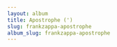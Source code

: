 ```yaml
---
layout: album
title: Apostrophe (')
slug: frankzappa-apostrophe
album_slug: frankzappa-apostrophe
---
```

